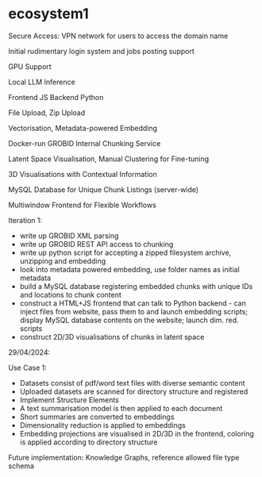 # ecosystem1

Secure Access: VPN network for users to access the domain name

Initial rudimentary login system and jobs posting support

GPU Support

Local LLM Inference

Frontend JS Backend Python

File Upload, Zip Upload

Vectorisation, Metadata-powered Embedding

Docker-run GROBID Internal Chunking Service

Latent Space Visualisation, Manual Clustering for Fine-tuning

3D Visualisations with Contextual Information

MySQL Database for Unique Chunk Listings (server-wide)

Multiwindow Frontend for Flexible Workflows

Iteration 1:
- write up GROBID XML parsing
- write up GROBID REST API access to chunking
- write up python script for accepting a zipped filesystem archive, unzipping and embedding
- look into metadata powered embedding, use folder names as initial metadata
- build a MySQL database registering embedded chunks with unique IDs and locations to chunk content
- construct a HTML+JS frontend that can talk to Python backend - can inject files from website, pass them to and launch embedding scripts; display MySQL database contents on the website; launch dim. red. scripts
- construct 2D/3D visualisations of chunks in latent space

29/04/2024:

Use Case 1:
- Datasets consist of pdf/word text files with diverse semantic content
- Uploaded datasets are scanned for directory structure and registered
- Implement Structure Elements
- A text summarisation model is then applied to each document
- Short summaries are converted to embeddings
- Dimensionality reduction is applied to embeddings
- Embedding projections are visualised in 2D/3D in the frontend, coloring is applied according to directory structure

Future implementation: Knowledge Graphs, reference allowed file type schema
